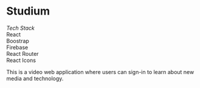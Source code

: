 # Studium

<em>Tech Stack</em><br>
React<br>
Boostrap<br>
Firebase<br>
React Router<br>
React Icons<br>

This is a video web application where users can sign-in to learn about new media and technology. 
